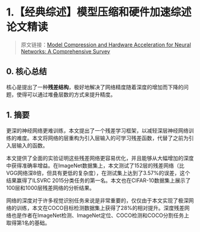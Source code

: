 # 1.【经典综述】模型压缩和硬件加速综述 论文精读

> 原文链接：[Model Compression and Hardware Acceleration for Neural Networks: A Comprehensive Survey](https://ieeexplore.ieee.org/abstract/document/9043731)

## 0. 核心总结

核心是提出了一种**残差结构**，极好地解决了网络精度随着深度的增加而下降的问题，使得可以通过堆叠层数的方式来提升精度。

## 1. 摘要

更深的神经网络更难训练，本文提出了一个残差学习框架，以减轻深层神经网络训练的难度。本文将网络的层重构为引入层输入的可学习残差函数，代替了之前为引入层输入的函数。

本文提供了全面的实验证明这些残差网络更容易优化，并且能够从大幅增加的深度中获得准确率增益。在ImageNet数据集上，本文测试了152层的残差网络（比VGG网络深8倍，但具有更低的复杂度），在测试集上达到了3.57%的误差，这个结果赢得了ILSVRC 2015分类任务的第一名。本文也在CIFAR-10数据集上展示了100层和1000层残差网络的分析结果。

网络的深度对于许多视觉识别任务来说是非常重要的，仅仅由于本文实现了极深网络的训练，本文在COCO目标检测数据集上获得了28%的相对提升。深度残差网络也是作者在ImageNet检测、ImageNet定位、COCO检测和COCO分割任务上取得第1名的基础。
